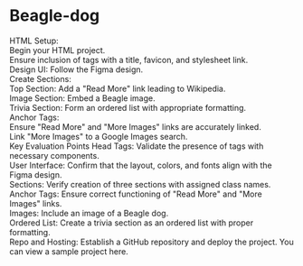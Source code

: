# Beagle-dog
HTML Setup:<br>
Begin your HTML project.<br>
Ensure inclusion of <head> tags with a title, favicon, and stylesheet link.<br>
Design UI: Follow the Figma design.<br>
Create Sections:<br>
Top Section: Add a "Read More" link leading to Wikipedia.<br>
Image Section: Embed a Beagle image.<br>
Trivia Section: Form an ordered list with appropriate formatting.<br>
Anchor Tags:<br>
Ensure "Read More" and "More Images" links are accurately linked.<br>
Link "More Images" to a Google Images search.<br>
Key Evaluation Points
Head Tags: Validate the presence of <head> tags with necessary components.<br>
User Interface: Confirm that the layout, colors, and fonts align with the Figma design.<br>
Sections: Verify creation of three sections with assigned class names.<br>
Anchor Tags: Ensure correct functioning of "Read More" and "More Images" links.<br>
Images: Include an image of a Beagle dog.<br>
Ordered List: Create a trivia section as an ordered list with proper formatting.<br>
Repo and Hosting: Establish a GitHub repository and deploy the project. You can view a sample project here.
